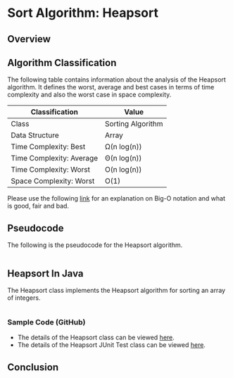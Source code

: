 # Sort Algorithm: Heapsort

## Overview


## Algorithm Classification
The following table contains information about the analysis of the Heapsort algorithm. It defines the worst, average and best cases in terms of time complexity and also the worst case in space complexity.

| Classification | Value|
| --- | --- |
| Class | Sorting Algorithm |
| Data Structure | Array |
| Time Complexity: Best | Ω(n log(n)) |
| Time Complexity: Average | Θ(n log(n)) |
| Time Complexity: Worst | O(n log(n)) |
| Space Complexity: Worst | O(1) |

Please use the following [link][0] for an explanation on Big-O notation and what is good, fair and bad.

## Pseudocode
The following is the pseudocode for the Heapsort algorithm.
```

```

## Heapsort In Java
The Heapsort class implements the Heapsort algorithm for sorting an array of integers.

```java
```
### Sample Code (GitHub)
* The details of the Heapsort class can be viewed [here][1].
* The details of the Heapsort JUnit Test class can be viewed [here][2].

## Conclusion


[0]: http://www.bigocheatsheet.com/img/big-o-cheat-sheet-poster.png
[1]: #
[2]: #
